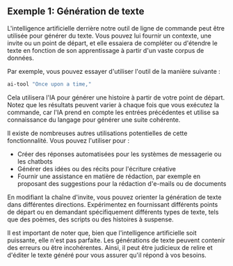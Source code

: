 Exemple 1: Génération de texte
--------------------------

L'intelligence artificielle derrière notre outil de ligne de commande peut être utilisée pour générer du texte. Vous pouvez lui fournir un contexte, une invite ou un point de départ, et elle essaiera de compléter ou d'étendre le texte en fonction de son apprentissage à partir d'un vaste corpus de données.

Par exemple, vous pouvez essayer d'utiliser l'outil de la manière suivante :
```bash
ai-tool "Once upon a time,"
```
Cela utilisera l'IA pour générer une histoire à partir de votre point de départ. Notez que les résultats peuvent varier à chaque fois que vous exécutez la commande, car l'IA prend en compte les entrées précédentes et utilise sa connaissance du langage pour générer une suite cohérente.

Il existe de nombreuses autres utilisations potentielles de cette fonctionnalité. Vous pouvez l'utiliser pour :

- Créer des réponses automatisées pour les systèmes de messagerie ou les chatbots
- Générer des idées ou des récits pour l'écriture créative
- Fournir une assistance en matière de rédaction, par exemple en proposant des suggestions pour la rédaction d'e-mails ou de documents

En modifiant la chaîne d'invite, vous pouvez orienter la génération de texte dans différentes directions. Expérimentez en fournissant différents points de départ ou en demandant spécifiquement différents types de texte, tels que des poèmes, des scripts ou des histoires à suspense.

Il est important de noter que, bien que l'intelligence artificielle soit puissante, elle n'est pas parfaite. Les générations de texte peuvent contenir des erreurs ou être incohérentes. Ainsi, il peut être judicieux de relire et d'éditer le texte généré pour vous assurer qu'il répond à vos besoins.